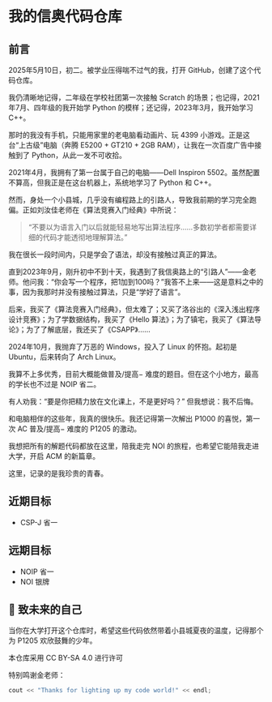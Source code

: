 # 我的信奥代码仓库

## 前言

2025年5月10日，初二。被学业压得喘不过气的我，打开 GitHub，创建了这个代码仓库。

我仍清晰地记得，二年级在学校社团第一次接触 Scratch 的场景；也记得，2021年7月、四年级的我开始学 Python 的模样；还记得，2023年3月，我开始学习 C++。

那时的我没有手机，只能用家里的老电脑看动画片、玩 4399 小游戏。正是这台“上古级”电脑（奔腾 E5200 + GT210 + 2GB RAM），让我在一次百度广告中接触到了 Python，从此一发不可收拾。

2021年4月，我拥有了第一台属于自己的电脑——Dell Inspiron 5502。虽然配置不算高，但我正是在这台机器上，系统地学习了 Python 和 C++。

然而，身处一个小县城，几乎没有编程路上的引路人，导致我前期的学习完全跑偏。正如刘汝佳老师在《算法竞赛入门经典》中所说：

> “不要以为语言入门以后就能轻易地写出算法程序……多数初学者都需要详细的代码才能透彻地理解算法。”

我在很长一段时间内，只是学会了语法，却没有接触过真正的算法。

直到2023年9月，刚升初中不到十天，我遇到了我信奥路上的“引路人”——金老师。他问我：“你会写一个程序，把1加到100吗？”我答不上来——这是意料之中的事，因为我那时并没有接触过算法，只是“学好了语言”。

后来，我买了《算法竞赛入门经典》，但太难了；又买了洛谷出的《深入浅出程序设计竞赛》；为了学数据结构，我买了《Hello 算法》；为了镇宅，我买了《算法导论》；为了了解底层，我还买了《CSAPP》……

2024年10月，我抛弃了万恶的 Windows，投入了 Linux 的怀抱。起初是 Ubuntu，后来转向了 Arch Linux。

我算不上多优秀，目前大概能做普及/提高− 难度的题目。但在这个小地方，最高的学长也不过是 NOIP 省二。

有人劝我：“要是你把精力放在文化课上，不是更好吗？”
但我想说：我不后悔。

和电脑相伴的这些年，我真的很快乐。我还记得第一次解出 P1000 的喜悦，第一次 AC 普及/提高− 难度的 P1205 的激动。

我想把所有的解题代码都放在这里，陪我走完 NOI 的旅程，也希望它能陪我走进大学，开启 ACM 的新篇章。

这里，记录的是我珍贵的青春。

## 近期目标

- CSP-J 省一

## 远期目标

- NOIP 省一
- NOI 银牌

## 🌌 致未来的自己

当你在大学打开这个仓库时，希望这些代码依然带着小县城夏夜的温度，记得那个为 P1205 欢欣鼓舞的少年。


本仓库采用 CC BY-SA 4.0 进行许可

特别鸣谢金老师：

```C++
cout << "Thanks for lighting up my code world!" << endl;
```

